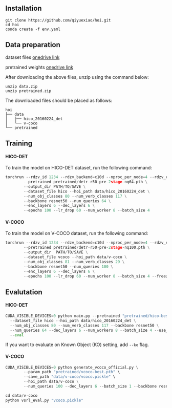 ## Installation
```shell
git clone https://github.com/qiyuexiao/hoi.git
cd hoi
conda create -f env.yaml 
```

## Data preparation
dataset files
[onedrive link](https://postechackr-my.sharepoint.com/:u:/g/personal/sosfd_postech_ac_kr/EU0FaAodTDROsdUi1kiOhC0B2Xt_kAbbcZf-twYg4o44fw?e=kFfKOd)

pretrained weights
[onedrive link](https://postechackr-my.sharepoint.com/:u:/g/personal/sosfd_postech_ac_kr/ETj2jNXgs_xOhcMWBJ7aghUB_g5c8jiozggmFcaxpyXFkg?e=kKaCJq)

After downloading the above files, unzip using the command below:

```
unzip data.zip
unzip pretrained.zip
```

The downloaded files should be placed as follows:
```
hoi
├── data
│   ├── hico_20160224_det
│   └── v-coco
└── pretrained
```

## Training
#### HICO-DET

To train the model on HICO-DET dataset, run the following command:
```python
torchrun --rdzv_id 1234 --rdzv_backend=c10d --nproc_per_node=4 --rdzv_endpoint=localhost:6400 main.py \
        --pretrained pretrained/detr-r50-pre-2stage-nq64.pth \
        --output_dir PATH/TO/SAVE \
        --dataset_file hico --hoi_path data/hico_20160224_det \
        --num_obj_classes 80 --num_verb_classes 117 \
        --backbone resnet50 --num_queries 64 \
        --enc_layers 6 --dec_layers 6 \
        --epochs 100 --lr_drop 60 --num_worker 8 --batch_size 4
```
#### V-COCO
To train the model on V-COCO dataset, run the following command:

```python
torchrun --rdzv_id 1234 --rdzv_backend=c10d --nproc_per_node=4 --rdzv_endpoint=localhost:6400 main.py \ 
        --pretrained pretrained/detr-r50-pre-2stage-nq100.pth \
        --output_dir  PATH/TO/SAVE \
        --dataset_file vcoco --hoi_path data/v-coco \
        --num_obj_classes 81 --num_verb_classes 29 \
        --backbone resnet50 --num_queries 100 \
        --enc_layers 6 --dec_layers 6 \
        --epochs 100 --lr_drop 60 --num_worker 8 --batch_size 4 --freeze
```
## Evalutation
#### HICO-DET
```python
CUDA_VISIBLE_DEVICES=0 python main.py --pretrained "pretrained/hico-best.pth" \
  --dataset_file hico --hoi_path data/hico_20160224_det \
  --num_obj_classes 80 --num_verb_classes 117 --backbone resnet50 \
  --num_queries 64 --dec_layers 6 --num_workers 8 --batch_size 4 --use_nms_filter \
  --eval
```

If you want to evaluate on Known Object (KO) setting, add ```--ko``` flag.

#### V-COCO
```python
CUDA_VISIBLE_DEVICES=0 python generate_vcoco_official.py \
        --param_path "pretrained/vcoco-best.pth" \
        --save_path "data/v-coco/vcoco.pickle" \
        --hoi_path data/v-coco \
        --num_queries 100 --dec_layers 6 --batch_size 1 --backbone resnet50 --use_nms_filter

cd data/v-coco
python vsrl_eval.py "vcoco.pickle"
```

